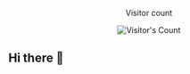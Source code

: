 <div align="center">
  <p>Visitor count</p>
  <img src="https://profile-counter.glitch.me/{USERNAME}/count.svg" alt="Visitor's Count" />
</div>

## Hi there 👋

<!--
**stevem995/stevem995** is a ✨ _special_ ✨ repository because its `README.md` (this file) appears on your GitHub profile.

Here are some ideas to get you started:

- 🔭 I’m currently working on ...
- 🌱 I’m currently learning ...
- 👯 I’m looking to collaborate on ...
- 🤔 I’m looking for help with ...
- 💬 Ask me about ...
- 📫 How to reach me: ...
- 😄 Pronouns: ...
- ⚡ Fun fact: ...
-->
